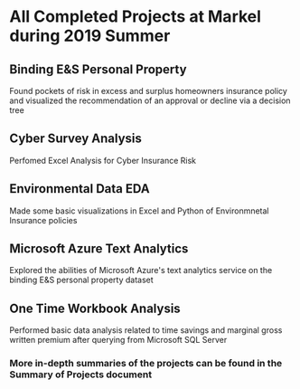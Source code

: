 # All Completed Projects at Markel during 2019 Summer

## Binding E&S Personal Property

Found pockets of risk in excess and surplus homeowners insurance policy and visualized the recommendation of an approval or decline via a decision tree

## Cyber Survey Analysis

Perfomed Excel Analysis for Cyber Insurance Risk

## Environmental Data EDA

Made some basic visualizations in Excel and Python of Environmnetal Insurance policies

## Microsoft Azure Text Analytics

Explored the abilities of Microsoft Azure's text analytics service on the binding E&S personal property dataset

## One Time Workbook Analysis

Performed basic data analysis related to time savings and marginal gross written premium after querying from Microsoft SQL Server

### More in-depth summaries of the projects can be found in the Summary of Projects document
